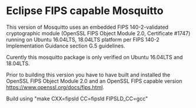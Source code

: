 Eclipse FIPS capable Mosquitto
==============================

This version of Mosquitto uses an embedded FIPS 140-2-validated cryptographic module (OpenSSL FIPS Object Module 2.0, Certificate #1747)
running on Ubuntu 16.04LTS, 18.04LTS platform per FIPS 140-2 Implementation Guidance section G.5 guidelines.

Curently this mosquitto package is only verified on Ubuntu 16.04LTS and 18.04LTS.

Prior to building this version you have to have built and installed the OpenSSL FIPS Object Module 2.0 and an OpenSSL FIPS capable
version <https://www.openssl.org/docs/fips.html>.

Build using "make CXX=fipsld CC=fipsld FIPSLD_CC=gcc"

